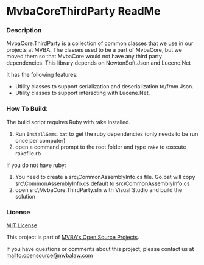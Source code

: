 MvbaCoreThirdParty ReadMe
===
### Description

MvbaCore.ThirdParty is a collection of common classes that we use in our projects at MVBA. The classes used to be a part of MvbaCore, but we moved them so that MvbaCore would not have any third party dependencies. This library depends on NewtonSoft.Json and Lucene.Net

It has the following features:

* Utility classes to support serialization and deserialization to/from Json.
* Utility classes to support interacting with Lucene.Net.


### How To Build:

The build script requires Ruby with rake installed.

1. Run `InstallGems.bat` to get the ruby dependencies (only needs to be run once per computer)
1. open a command prompt to the root folder and type `rake` to execute rakefile.rb

If you do not have ruby:

1. You need to create a src\CommonAssemblyInfo.cs file. Go.bat will copy src\CommonAssemblyInfo.cs.default to src\CommonAssemblyInfo.cs
1. open src\MvbaCore.ThirdParty.sln with Visual Studio and build the solution

### License

[MIT License][mitlicense]

This project is part of [MVBA's Open Source Projects][MvbaLawGithub].

If you have questions or comments about this project, please contact us at <mailto:opensource@mvbalaw.com>

[MvbaLawGithub]: http://mvbalaw.github.io/
[mitlicense]: http://www.opensource.org/licenses/mit-license.php
